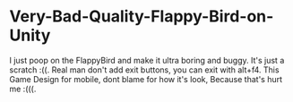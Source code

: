 # Very-Bad-Quality-Flappy-Bird-on-Unity
I just poop on the FlappyBird and make it ultra boring and buggy. It's just a scratch :((. Real man don't add exit buttons, you can exit with alt+f4.  This Game Design for mobile, dont blame for how it's look, Because that's hurt me :(((.
	

